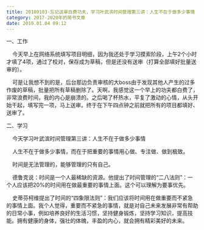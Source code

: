 ```yaml
---
title: 20180103-忘记送审白费功夫，学习叶武滨时间管理第三讲：人生不在于做多少事情
category: 2017-2020年的简书文章
date: 2019.01.04 09:12
---
```


一、工作  

        今天早上在网络系统填写项目明细，因为我还处于学习摸索阶段，上午2个小时才填了4项，通过了校对，保存成为草稿，但是还没有送审（打算全部填好批量送审的）。  

        可是让我想不到的是，后台那边负责审核的大boss由于发现其他人产生的过多作废的草稿，批量把所有草稿删除了。天啊，我感觉这一个早上的功夫都白费了，非常浪费时间，我的内心是崩溃的。之后喝了杯热水，平复了激动的心情，从头开始干起，填写完一项，马上送审。终于在下午四点钟之前就把所有的项目都填好、送审了。  

  

二、学习  

        今天学习叶武滨时间管理第三讲：人生不在于做多少事情  

        人生不在于做多少事情，而在于把重要的事情用心做、专注做、做到极致。  

        时间是无法管理的，能够管理的只有自己。  

        德鲁克说：时间是一个人最稀缺的资源。他提出了时间管理的“二八法则”：一个人应该把20%的时间用在做最重要的事情上面。这个可以理解为要事优先。  

        史蒂芬柯维提出了时间的“四象限法则”：我们应该将时间用在做重要而不紧急的事情上面。我个人觉得，重要而不紧急的事情，就是对自己未来发展非常有帮助的日常小事，例如培养良好的生活习惯，坚持健身锻炼，坚持学习知识，提高技能。拥有健康的身体，强壮的体魄，丰盈的内心，就会拥有精彩美好的未来。